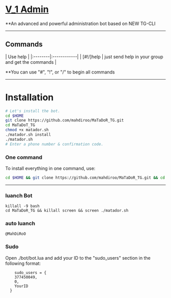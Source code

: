 # [V_1 Admin](https://telegram.me/MahDiRoO)

**An advanced and powerful administration bot based on NEW TG-CLI


* * *

## Commands

| Use help |
|:--------|:------------|
| [#!/]help | just send help in your group and get the commands |

**You can use "#", "!", or "/" to begin all commands

* * *

# Installation

```sh
# Let's install the bot.
cd $HOME
git clone https://github.com/mahdiroo/MaTaDoR_TG.git
cd MaTaDoT_TG
chmod +x matador.sh
./matador.sh install
./matador.sh 
# Enter a phone number & confirmation code.
```
### One command
To install everything in one command, use:
```sh
cd $HOME && git clone https://github.com/mahdiroo/MaTaDoR_TG.git && cd MaTaDoR_TG && chmod +x matador.sh && ./matador.sh install && ./matador.sh
```

* * *

### luanch Bot

```
killall -9 bash
cd MaTaDoR_TG && killall screen && screen ./matador.sh
```
### auto luanch 
```
@MahDiRoO
```
### Sudo

Open ./bot/bot.lua and add your ID to the "sudo_users" section in the following format:
```
    sudo_users = {
    377450049,
    0,
    YourID
  }
